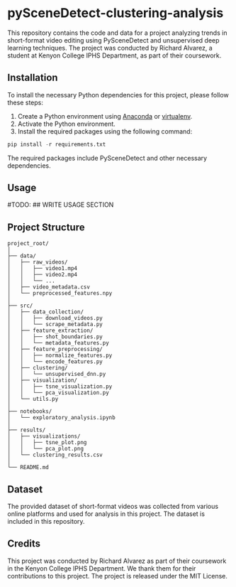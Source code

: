 # pySceneDetect-clustering-analysis

This repository contains the code and data for a project analyzing trends in short-format video editing using PySceneDetect and unsupervised deep learning techniques. The project was conducted by Richard Alvarez, a student at Kenyon College IPHS Department, as part of their coursework.

## Installation

To install the necessary Python dependencies for this project, please follow these steps:

1. Create a Python environment using [Anaconda](https://www.anaconda.com/products/individual) or [virtualenv](https://virtualenv.pypa.io/en/latest/).
2. Activate the Python environment.
3. Install the required packages using the following command:

```python
pip install -r requirements.txt
```

The required packages include PySceneDetect and other necessary dependencies.

## Usage

#TODO: ## WRITE USAGE SECTION

## Project Structure
```
project_root/
│
├── data/
│   ├── raw_videos/
│   │   ├── video1.mp4
│   │   ├── video2.mp4
│   │   └── ...
│   ├── video_metadata.csv
│   └── preprocessed_features.npy
│
├── src/
│   ├── data_collection/
│   │   ├── download_videos.py
│   │   └── scrape_metadata.py
│   ├── feature_extraction/
│   │   ├── shot_boundaries.py
│   │   └── metadata_features.py
│   ├── feature_preprocessing/
│   │   ├── normalize_features.py
│   │   └── encode_features.py
│   ├── clustering/
│   │   └── unsupervised_dnn.py
│   ├── visualization/
│   │   ├── tsne_visualization.py
│   │   └── pca_visualization.py
│   └── utils.py
│
├── notebooks/
│   └── exploratory_analysis.ipynb
│
├── results/
│   ├── visualizations/
│   │   ├── tsne_plot.png
│   │   └── pca_plot.png
│   └── clustering_results.csv
│
└── README.md
```

## Dataset

The provided dataset of short-format videos was collected from various online platforms and used for analysis in this project. The dataset is included in this repository.

## Credits

This project was conducted by Richard Alvarez as part of their coursework in the Kenyon College IPHS Department. We thank them for their contributions to this project. The project is released under the MIT License.

